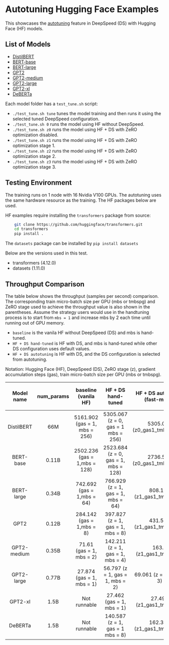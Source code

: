 # Autotuning Hugging Face Examples

This showcases the [autotuning](https://github.com/microsoft/DeepSpeed/tree/master/deepspeed/autotuning) feature in DeepSpeed (DS) with Hugging Face (HF) models.

## List of Models

- [DistilBERT](distilbert)
- [BERT-base](bert-base)
- [BERT-large](bert-large)
- [GPT2](gpt2)
- [GPT2-medium](gpt2-medium)
- [GPT2-large](gpt2-large)
- [GPT2-xl](gpt2-xl)
- [DeBERTa](deberta)

Each model folder has a `test_tune.sh` script:

- `./test_tune.sh tune` tunes the model training and then runs it using the selected tuned DeepSpeed configuration.
- `./test_tune.sh 0` runs the model using HF without DeepSpeed.
- `./test_tune.sh z0` runs the model using HF + DS with ZeRO optimization disabled.
- `./test_tune.sh z1` runs the model using HF + DS with ZeRO optimization stage 1.
- `./test_tune.sh z2` runs the model using HF + DS with ZeRO optimization stage 2.
- `./test_tune.sh z3` runs the model using HF + DS with ZeRO optimization stage 3.


## Testing Environment

The training runs on 1 node with 16 Nvidia V100 GPUs. The autotuning uses the same hardware resource as the training.
The HF packages below are used.

HF examples require installing the `transformers` package from source:
```bash
    git clone https://github.com/huggingface/transformers.git
    cd transformers
    pip install .
```
The `datasets` package can be installed by `pip install datasets`

Below are the versions used in this test.

- transformers (4.12.0)
- datasets (1.11.0)

## Throughput Comparison

The table below shows the throughput (samples per second) comparison. The corresponding train micro-batch size per GPU (mbs or tmbspg) and ZeRO stage used to achieve the throughput value is also shown in the parentheses. Assume the strategy users would use in the handtuning process is to start from `mbs = 1` and increase mbs by 2 each time until running out of GPU memory.
 - `baseline` is the vanila HF without DeepSpeed (DS) and mbs is hand-tuned.
 - `HF + DS hand-tuned` is HF with DS, and mbs is hand-tuned while other DS configuration uses default values.
 - `HF + DS autotuning` is HF with DS, and the DS configuration is selected from autotuning.

Notation: Hugging Face (HF), DeepSpeed (DS), ZeRO stage (z), gradient accumulation steps (gas), train micro-batch size per GPU (mbs or tmbspg).

| Model   name | num_params |     baseline (vanila HF)      |          HF + DS hand-tuned          | HF + DS autotuning (fast-mode) | throughput improvement over baseline | autotuning time (mins) | number of experiments |
| :----------: | :--------: | :---------------------------: | :----------------------------------: | :----------------------------: | :----------------------------------: | :--------------------: | :-------------------: |
|  DistilBERT  |    66M     | 5161.902 (gas = 1, mbs = 256) | 5305.067 (z = 0, gas = 1 mbs = 256)  |  5305.067 (z0_gas1_tmbspg256)  |                1.03x                 |           11           |          11           |
|  BERT-base   |   0.11B    | 2502.236 (gas = 1,mbs = 128)  | 2523.684 (z = 0, gas = 1, mbs = 128) |  2736.561 (z0_gas1_tmbspg235)  |                1.09x                 |           35           |          34           |
|  BERT-large  |   0.34B    |  742.692 (gas = 1,mbs = 64)   |  766.929 (z = 1, gas = 1, mbs = 64)  |   808.168 (z1_gas1_tmbspg93)   |                1.09x                 |           36           |          22           |
|     GPT2     |   0.12B    |   284.142 (gas = 1,mbs = 8)   |  397.827 (z = 1, gas = 1, mbs = 8)   |   431.586 (z1_gas1_tmbspg14)   |                1.52x                 |           25           |          17           |
| GPT2-medium  |   0.35B    |   71.61 (gas = 1, mbs = 2)    |  142.211 (z = 1, gas = 1, mbs = 4)   |    163.3 (z1_gas1_tmbspg6)     |                 2.28                 |           15           |          25           |
|  GPT2-large  |   0.77B    |   27.874 (gas = 1, mbs = 1)   |   56.797 (z = 1, gas = 1, mbs = 2)   |    69.061 (z = 1, mbs = 3)     |                2.48x                 |           27           |          13           |
|   GPT2-xl    |    1.5B    |         Not runnable          |      27.462 (gas = 1, mbs = 1)       |    27.497 (z1_gas1_tmbspg1)    |                 inf                  |           21           |           9           |
|   DeBERTa    |    1.5B    |         Not runnable          |   140.587 (z = 1, gas = 1 mbs = 8)   |  162.395  (z1_gas1_tmbspg11)   |                 inf                  |           40           |          12           |
